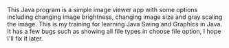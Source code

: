This Java program is a simple image viewer app with some options including changing image brightness, changing image size and gray scaling the image.
This is my training for learning Java Swing and Graphics in Java.
It has a few bugs such as showing all file types in choose file option, I hope I'll fix it later.
